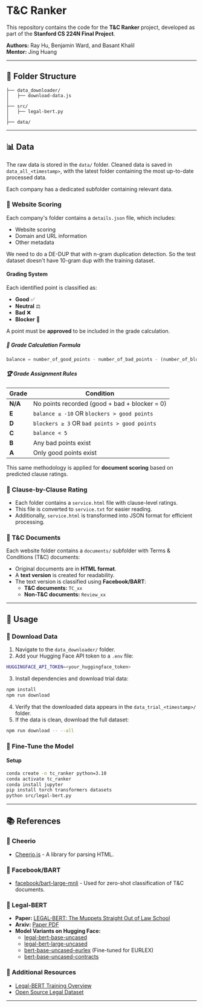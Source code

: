 # T&C Ranker

This repository contains the code for the **T&C Ranker** project, developed as part of the **Stanford CS 224N Final Project**.

**Authors:** Ray Hu, Benjamin Ward, and Basant Khalil  
**Mentor:** Jing Huang

---

## 📂 Folder Structure

```
├── data_downloader/
│   ├── download-data.js
│
├── src/
│   ├── legal-bert.py
│
├── data/
```

---

## 📊 Data

The raw data is stored in the `data/` folder. Cleaned data is saved in `data_all_<timestamp>`, with the latest folder containing the most up-to-date processed data.

Each company has a dedicated subfolder containing relevant data.

### 🔹 Website Scoring

Each company's folder contains a `details.json` file, which includes:
- Website scoring
- Domain and URL information
- Other metadata

We need to do a DE-DUP that with n-gram duplication detection. So the test dataset doesn't have 10-gram dup with the training dataset.

#### Grading System

Each identified point is classified as:
- **Good** ✅
- **Neutral** ⚖️
- **Bad** ❌
- **Blocker** 🚫

A point must be **approved** to be included in the grade calculation.

##### 📌 Grade Calculation Formula

```python
balance = number_of_good_points - number_of_bad_points - (number_of_blocker_points * 3)
```

##### 🏆 Grade Assignment Rules

| Grade | Condition |
|--------|------------------------------------------------|
| **N/A** | No points recorded (good + bad + blocker = 0) |
| **E** | `balance ≤ -10` OR `blockers > good points` |
| **D** | `blockers ≥ 3` OR `bad points > good points` |
| **C** | `balance < 5` |
| **B** | Any bad points exist |
| **A** | Only good points exist |

This same methodology is applied for **document scoring** based on predicted clause ratings.

### 🔹 Clause-by-Clause Rating

- Each folder contains a `service.html` file with clause-level ratings.
- This file is converted to `service.txt` for easier reading.
- Additionally, `service.html` is transformed into JSON format for efficient processing.

### 🔹 T&C Documents

Each website folder contains a `documents/` subfolder with Terms & Conditions (T&C) documents:
- Original documents are in **HTML format**.
- A **text version** is created for readability.
- The text version is classified using **Facebook/BART**:
  - **T&C documents:** `TC_xx`
  - **Non-T&C documents:** `Review_xx`

---

## 🚀 Usage

### 🔹 Download Data

1. Navigate to the `data_downloader/` folder.
2. Add your Hugging Face API token to a `.env` file:

```bash
HUGGINGFACE_API_TOKEN=<your_huggingface_token>
```

3. Install dependencies and download trial data:

```bash
npm install
npm run download
```

4. Verify that the downloaded data appears in the `data_trial_<timestamp>/` folder.
5. If the data is clean, download the full dataset:

```bash
npm run download -- --all
```

### 🔹 Fine-Tune the Model

#### Setup

```bash
conda create -n tc_ranker python=3.10
conda activate tc_ranker
conda install jupyter
pip install torch transformers datasets
python src/legal-bert.py
```

---

## 📚 References

### 🔹 Cheerio
- [Cheerio.js](https://cheerio.js.org/) - A library for parsing HTML.

### 🔹 Facebook/BART
- [facebook/bart-large-mnli](https://huggingface.co/facebook/bart-large-mnli) - Used for zero-shot classification of T&C documents.

### 🔹 Legal-BERT
- **Paper:** [LEGAL-BERT: The Muppets Straight Out of Law School](https://aclanthology.org/2020.findings-emnlp.261/)
- **Arxiv:** [Paper PDF](https://arxiv.org/pdf/2010.02559)
- **Model Variants on Hugging Face:**
  - [legal-bert-base-uncased](https://huggingface.co/nlpaueb/legal-bert-base-uncased)
  - [legal-bert-large-uncased](https://huggingface.co/nlpaueb/legal-bert-large-uncased)
  - [bert-base-uncased-eurlex](https://huggingface.co/nlpaueb/bert-base-uncased-eurlex) (Fine-tuned for EURLEX)
  - [bert-base-uncased-contracts](https://huggingface.co/nlpaueb/bert-base-uncased-contracts)

### 🔹 Additional Resources
- [Legal-BERT Training Overview](https://www.youtube.com/watch?v=-Ix2zWbq878)
- [Open Source Legal Dataset](https://huggingface.co/datasets/coastalcph/lex_glue)

---
